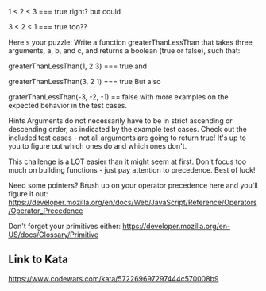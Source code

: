 1 < 2 < 3 === true right? but could

3 < 2 < 1 === true too??

Here's your puzzle: Write a function greaterThanLessThan that takes three arguments, a, b, and c, and returns a boolean (true or false), such that:

greaterThanLessThan(1, 2 3) === true
and

greaterThanLessThan(3, 2 1) === true
But also

graterThanLessThan(-3, -2, -1) == false
with more examples on the expected behavior in the test cases.

Hints
Arguments do not necessarily have to be in strict ascending or descending order, as indicated by the example test cases.
Check out the included test cases - not all arguments are going to return true! It's up to you to figure out which ones do and which ones don't.

This challenge is a LOT easier than it might seem at first. Don't focus too much on building functions - just pay attention to precedence.
Best of luck!

Need some pointers? Brush up on your operator precedence here and you'll figure it out:
https://developer.mozilla.org/en/docs/Web/JavaScript/Reference/Operators/Operator_Precedence

Don't forget your primitives either:
https://developer.mozilla.org/en-US/docs/Glossary/Primitive

## Link to Kata
https://www.codewars.com/kata/572269697297444c570008b9